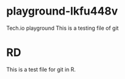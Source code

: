 # playground-lkfu448v
Tech.io playground
This is a testing file of git





# RD
This is a test file for git in R.

